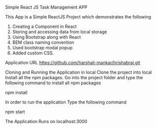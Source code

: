 Simple React JS Task Management APP

This App is a Simple ReactJS Project which demonstrates the following

1. Creating a Component in React
2. Storing and accessing data from local storage
3. Using Bootstrap along with React
4. BEM class naming convention
5. Used bootstrap modal popup
6. Added custom CSS.

Application URL
https://github.com/harshali-mankar/hrishabraj.git

Cloning and Running the Application in local
Clone the project into local
Install all the npm packages. Go into the project folder and type the following command to install all npm packages

npm install

In order to run the application Type the following command

npm start

The Application Runs on localhost:3000
